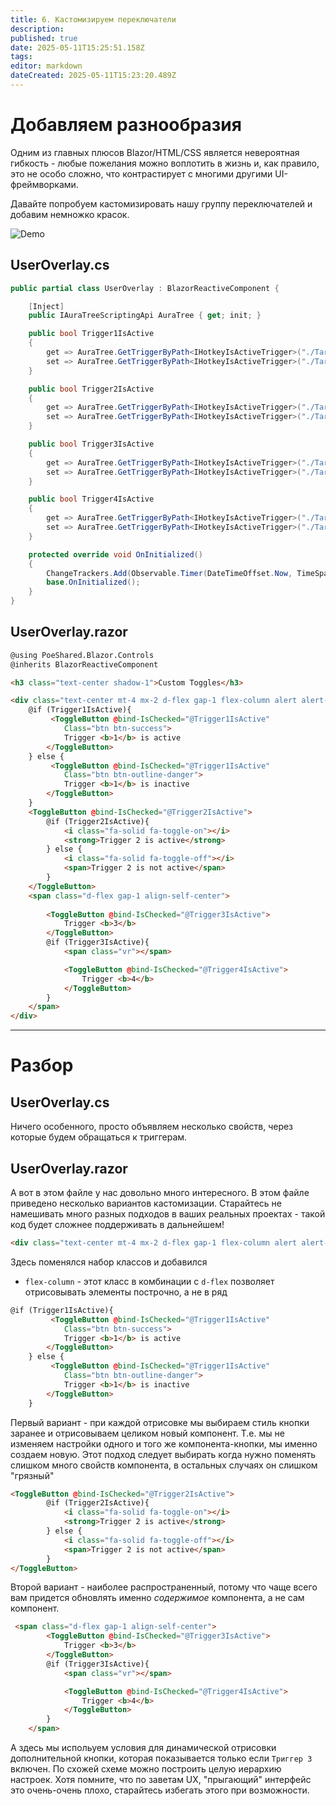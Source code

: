 ```yaml
---
title: 6. Кастомизируем переключатели
description: 
published: true
date: 2025-05-11T15:25:51.158Z
tags: 
editor: markdown
dateCreated: 2025-05-11T15:23:20.489Z
---
```


# Добавляем разнообразия
Одним из главных плюсов Blazor/HTML/CSS является невероятная гибкость - любые пожелания можно воплотить в жизнь и, как правило,
это не особо сложно, что контрастирует с многими другими UI-фреймворками.

Давайте попробуем кастомизировать нашу группу переключателей и добавим немножко красок.

![Demo](https://s3.eyeauras.net/media/2025/05/NVIDIA_Overlay_BY6C30fWpS.gif)

## UserOverlay.cs
```csharp
public partial class UserOverlay : BlazorReactiveComponent {

    [Inject]
    public IAuraTreeScriptingApi AuraTree { get; init; }

    public bool Trigger1IsActive
    {
        get => AuraTree.GetTriggerByPath<IHotkeyIsActiveTrigger>("./TargetAura 1").TriggerValue ?? false;
        set => AuraTree.GetTriggerByPath<IHotkeyIsActiveTrigger>("./TargetAura 1").TriggerValue = value;
    }

    public bool Trigger2IsActive
    {
        get => AuraTree.GetTriggerByPath<IHotkeyIsActiveTrigger>("./TargetAura 2").TriggerValue ?? false;
        set => AuraTree.GetTriggerByPath<IHotkeyIsActiveTrigger>("./TargetAura 2").TriggerValue = value;
    }

    public bool Trigger3IsActive
    {
        get => AuraTree.GetTriggerByPath<IHotkeyIsActiveTrigger>("./TargetAura 3").TriggerValue ?? false;
        set => AuraTree.GetTriggerByPath<IHotkeyIsActiveTrigger>("./TargetAura 3").TriggerValue = value;
    }

    public bool Trigger4IsActive
    {
        get => AuraTree.GetTriggerByPath<IHotkeyIsActiveTrigger>("./TargetAura 4").TriggerValue ?? false;
        set => AuraTree.GetTriggerByPath<IHotkeyIsActiveTrigger>("./TargetAura 4").TriggerValue = value;
    }

    protected override void OnInitialized()
    {
        ChangeTrackers.Add(Observable.Timer(DateTimeOffset.Now, TimeSpan.FromSeconds(1)));
        base.OnInitialized();
    }
}
```

## UserOverlay.razor
```html
@using PoeShared.Blazor.Controls
@inherits BlazorReactiveComponent

<h3 class="text-center shadow-1">Custom Toggles</h3>

<div class="text-center mt-4 mx-2 d-flex gap-1 flex-column alert alert-info">
    @if (Trigger1IsActive){
         <ToggleButton @bind-IsChecked="@Trigger1IsActive"
            Class="btn btn-success">
            Trigger <b>1</b> is active
        </ToggleButton>
    } else {
         <ToggleButton @bind-IsChecked="@Trigger1IsActive"
            Class="btn btn-outline-danger">
            Trigger <b>1</b> is inactive
        </ToggleButton>
    }   
    <ToggleButton @bind-IsChecked="@Trigger2IsActive">
        @if (Trigger2IsActive){
            <i class="fa-solid fa-toggle-on"></i>
            <strong>Trigger 2 is active</strong>
        } else {
            <i class="fa-solid fa-toggle-off"></i>
            <span>Trigger 2 is not active</span>
        }
    </ToggleButton>
    <span class="d-flex gap-1 align-self-center">
        
        <ToggleButton @bind-IsChecked="@Trigger3IsActive">
            Trigger <b>3</b> 
        </ToggleButton>
        @if (Trigger3IsActive){
            <span class="vr"></span>

            <ToggleButton @bind-IsChecked="@Trigger4IsActive">
                Trigger <b>4</b> 
            </ToggleButton>
        }
    </span>
</div>

```

---

# Разбор
## UserOverlay.cs
Ничего особенного, просто объявляем несколько свойств, через которые будем обращаться к триггерам.

## UserOverlay.razor 
А вот в этом файле у нас довольно много интересного. В этом файле приведено несколько вариантов кастомизации. Старайтесь не намешивать много разных подходов в ваших реальных проектах - такой код будет сложнее поддерживать в дальнейшем! 

```html
<div class="text-center mt-4 mx-2 d-flex gap-1 flex-column alert alert-info">
```
Здесь поменялся набор классов и добавился
- `flex-column` - этот класс в комбинации с `d-flex` позволяет отрисовывать элементы построчно, а не в ряд


```html
@if (Trigger1IsActive){
         <ToggleButton @bind-IsChecked="@Trigger1IsActive"
            Class="btn btn-success">
            Trigger <b>1</b> is active
        </ToggleButton>
    } else {
         <ToggleButton @bind-IsChecked="@Trigger1IsActive"
            Class="btn btn-outline-danger">
            Trigger <b>1</b> is inactive
        </ToggleButton>
    }  
```
Первый вариант - при каждой отрисовке мы выбираем стиль кнопки заранее и отрисовываем целиком новый компонент. Т.е. мы не изменяем настройки одного и того же компонента-кнопки, мы именно создаем новую. Этот подход следует выбирать когда нужно поменять слишком много свойств компонента, в остальных случаях он слишком "грязный"

```html
<ToggleButton @bind-IsChecked="@Trigger2IsActive">
        @if (Trigger2IsActive){
            <i class="fa-solid fa-toggle-on"></i>
            <strong>Trigger 2 is active</strong>
        } else {
            <i class="fa-solid fa-toggle-off"></i>
            <span>Trigger 2 is not active</span>
        }
</ToggleButton>
```
Второй вариант - наиболее распространенный, потому что чаще всего вам придется обновлять именно _содержимое_ компонента, а не сам компонент. 

```html
 <span class="d-flex gap-1 align-self-center">        
        <ToggleButton @bind-IsChecked="@Trigger3IsActive">
            Trigger <b>3</b> 
        </ToggleButton>
        @if (Trigger3IsActive){
            <span class="vr"></span>

            <ToggleButton @bind-IsChecked="@Trigger4IsActive">
                Trigger <b>4</b> 
            </ToggleButton>
        }
    </span>
```
А здесь мы испольуем условия для динамической отрисовки дополнительной кнопки, которая показывается только если `Триггер 3` включен. По схожей схеме можно построить целую иерархию настроек. Хотя помните, что по заветам UX, "прыгающий" интерфейс это очень-очень плохо, старайтесь избегать этого при возможности.



